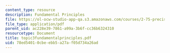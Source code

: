```yaml
---
content_type: resource
description: Fundamental Principles
file: https://ol-ocw-studio-app-qa.s3.amazonaws.com/courses/2-75-precision-machine-design-fall-2001/78ed54010cbeebb5a27af05d734a26ad_topic3fundamentalprinciples.pdf
file_type: application/pdf
parent_uid: ac228e39-7861-a99a-3b6f-cc36b6324310
resourcetype: Document
title: topic3fundamentalprinciples.pdf
uid: 78ed5401-0cbe-ebb5-a27a-f05d734a26ad
---
```

